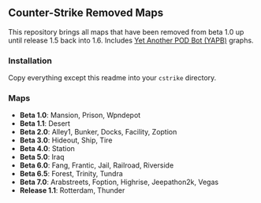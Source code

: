 ## Counter-Strike Removed Maps
This repository brings all maps that have been removed from beta 1.0 up until release 1.5 back into 1.6.
Includes [Yet Another POD Bot (YAPB)](https://github.com/yapb/yapb) graphs.

### Installation
Copy everything except this readme into your `cstrike` directory.

### Maps
- **Beta 1.0**: Mansion, Prison, Wpndepot
- **Beta 1.1**: Desert
- **Beta 2.0**: Alley1, Bunker, Docks, Facility, Zoption
- **Beta 3.0**: Hideout, Ship, Tire
- **Beta 4.0**: Station
- **Beta 5.0**: Iraq
- **Beta 6.0**: Fang, Frantic, Jail, Railroad, Riverside
- **Beta 6.5**: Forest, Trinity, Tundra
- **Beta 7.0**: Arabstreets, Foption, Highrise, Jeepathon2k, Vegas
- **Release 1.1**: Rotterdam, Thunder
